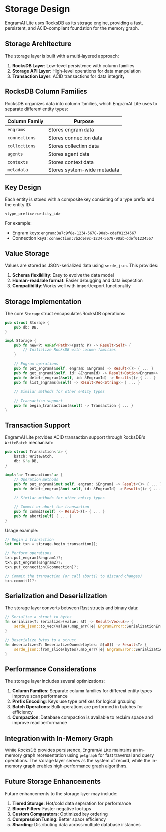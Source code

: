 # Storage Design

EngramAI Lite uses RocksDB as its storage engine, providing a fast, persistent, and ACID-compliant foundation for the memory graph.

## Storage Architecture

The storage layer is built with a multi-layered approach:

1. **RocksDB Layer**: Low-level persistence with column families
2. **Storage API Layer**: High-level operations for data manipulation
3. **Transaction Layer**: ACID transactions for data integrity

## RocksDB Column Families

RocksDB organizes data into column families, which EngramAI Lite uses to separate different entity types:

| Column Family | Purpose |
|---------------|---------|
| `engrams` | Stores engram data |
| `connections` | Stores connection data |
| `collections` | Stores collection data |
| `agents` | Stores agent data |
| `contexts` | Stores context data |
| `metadata` | Stores system-wide metadata |

## Key Design

Each entity is stored with a composite key consisting of a type prefix and the entity ID:

```
<type_prefix>:<entity_id>
```

For example:
- Engram keys: `engram:3a7c9f8e-1234-5678-90ab-cdef01234567`
- Connection keys: `connection:7b2d1e9c-1234-5678-90ab-cdef01234567`

## Value Storage

Values are stored as JSON-serialized data using `serde_json`. This provides:

1. **Schema flexibility**: Easy to evolve the data model
2. **Human-readable format**: Easier debugging and data inspection
3. **Compatibility**: Works well with import/export functionality

## Storage Implementation

The core `Storage` struct encapsulates RocksDB operations:

```rust
pub struct Storage {
    pub db: DB,
}

impl Storage {
    pub fn new<P: AsRef<Path>>(path: P) -> Result<Self> {
        // Initialize RocksDB with column families
    }
    
    // Engram operations
    pub fn put_engram(&self, engram: &Engram) -> Result<()> { ... }
    pub fn get_engram(&self, id: &EngramId) -> Result<Option<Engram>> { ... }
    pub fn delete_engram(&self, id: &EngramId) -> Result<()> { ... }
    pub fn list_engrams(&self) -> Result<Vec<String>> { ... }
    
    // Similar methods for other entity types
    
    // Transaction support
    pub fn begin_transaction(&self) -> Transaction { ... }
}
```

## Transaction Support

EngramAI Lite provides ACID transaction support through RocksDB's `WriteBatch` mechanism:

```rust
pub struct Transaction<'a> {
    batch: WriteBatch,
    db: &'a DB,
}

impl<'a> Transaction<'a> {
    // Operation methods
    pub fn put_engram(&mut self, engram: &Engram) -> Result<()> { ... }
    pub fn delete_engram(&mut self, id: &EngramId) -> Result<()> { ... }
    
    // Similar methods for other entity types
    
    // Commit or abort the transaction
    pub fn commit(self) -> Result<()> { ... }
    pub fn abort(self) { ... }
}
```

Usage example:

```rust
// Begin a transaction
let mut txn = storage.begin_transaction();

// Perform operations
txn.put_engram(&engram1)?;
txn.put_engram(&engram2)?;
txn.put_connection(&connection)?;

// Commit the transaction (or call abort() to discard changes)
txn.commit()?;
```

## Serialization and Deserialization

The storage layer converts between Rust structs and binary data:

```rust
// Serialize a struct to bytes
fn serialize<T: Serialize>(value: &T) -> Result<Vec<u8>> {
    serde_json::to_vec(value).map_err(|e| EngramError::SerializationError(e.to_string()))
}

// Deserialize bytes to a struct
fn deserialize<T: DeserializeOwned>(bytes: &[u8]) -> Result<T> {
    serde_json::from_slice(bytes).map_err(|e| EngramError::SerializationError(e.to_string()))
}
```

## Performance Considerations

The storage layer includes several optimizations:

1. **Column Families**: Separate column families for different entity types improve scan performance
2. **Prefix Encoding**: Keys use type prefixes for logical grouping
3. **Batch Operations**: Bulk operations are performed in batches for efficiency
4. **Compaction**: Database compaction is available to reclaim space and improve read performance

## Integration with In-Memory Graph

While RocksDB provides persistence, EngramAI Lite maintains an in-memory graph representation using `petgraph` for fast traversal and query operations. The storage layer serves as the system of record, while the in-memory graph enables high-performance graph algorithms.

## Future Storage Enhancements

Future enhancements to the storage layer may include:

1. **Tiered Storage**: Hot/cold data separation for performance
2. **Bloom Filters**: Faster negative lookups
3. **Custom Comparators**: Optimized key ordering
4. **Compression Tuning**: Better space efficiency
5. **Sharding**: Distributing data across multiple database instances